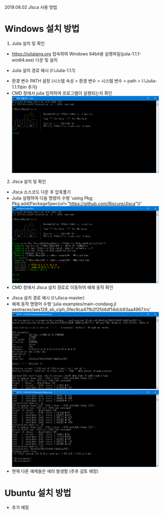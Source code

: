 2019.08.02 Jlsca 사용 방법

# Windows 설치 방법

1. Julia 설치 및 확인
 * https://julialang.org 접속하여 Windows 64bit용 실행파일(julia-1.1.1-win64.exe) 다운 및 설치
  - Julia 설치 경로 예시 (I:\Julia-1.1.1)
 * 환경 변수 PATH 설정 (시스템 속성 > 환경 변수 > 시스템 변수 > path > I:\Julia-1.1.1\bin 추가)
 * CMD 창에서 julia 입력하여 프로그램이 실행되는지 확인
 ![Julia 설치 확인](https://github.com/aasdzs/Jlsca/blob/master/captures/01_check_julia.PNG?raw=true)

2. Jlsca 설치 및 확인
 * Jlsca 소스코드 다운 후 압축풀기
 * Julia 실행하여 다음 명령어 수행 'using Pkg; Pkg.add(PackageSpec(url="https://github.com/Riscure/Jlsca"))'
 ![Jlsca 설치](https://github.com/aasdzs/Jlsca/blob/master/captures/02_install_Jlsca.PNG?raw=true)
 * CMD 창에서 Jlsca 설치 경로로 이동하여 예제 동작 확인
  - Jlsca 설치 경로 예시 (I:\Jlsca-master)
  - 예제 동작 명령어 수행 'julia examples/main-condavg.jl aestraces/aes128_sb_ciph_0fec9ca47fb2f2fd4df14dcb93aa4967.trs'
  ![예제 실행 화면 1](https://github.com/aasdzs/Jlsca/blob/master/captures/03_execute_Jlsca_example-1.PNG?raw=true)
  ![예제 실행 화면 2](https://github.com/aasdzs/Jlsca/blob/master/captures/04_execute_Jlsca_example-2.PNG?raw=true)
  - 현재 다른 예제들은 에러 발생함 (추후 검토 예정)

# Ubuntu 설치 방법

 - 추가 예정
